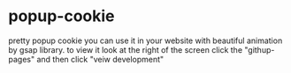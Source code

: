 # popup-cookie
pretty popup cookie you can use it in your website with beautiful animation by gsap library.
to view it look at the right of the screen click the "githup-pages" and then click "veiw development"
